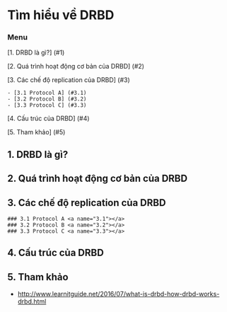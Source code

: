 # Tìm hiểu về DRBD

### Menu

[1. DRBD là gì?] (#1)

[2. Quá trình hoạt động cơ bản của DRBD] (#2)

[3. Các chế độ replication của DRBD] (#3)

    - [3.1 Protocol A] (#3.1)
    - [3.2 Protocol B] (#3.2)
    - [3.3 Protocol C] (#3.3)
    
[4. Cấu trúc của DRBD] (#4)

[5. Tham khảo] (#5)

## 1. DRBD là gì? <a name="1"></a>
## 2. Quá trình hoạt động cơ bản của DRBD <a name="2 "></a>
## 3. Các chế độ replication của DRBD <a name="3"></a>
    ### 3.1 Protocol A <a name="3.1"></a>
    ### 3.2 Protocol B <a name="3.2"></a>
    ### 3.3 Protocol C <a name="3.3"></a>
## 4. Cấu trúc của DRBD <a name="4"></a>
## 5. Tham khảo

- http://www.learnitguide.net/2016/07/what-is-drbd-how-drbd-works-drbd.html